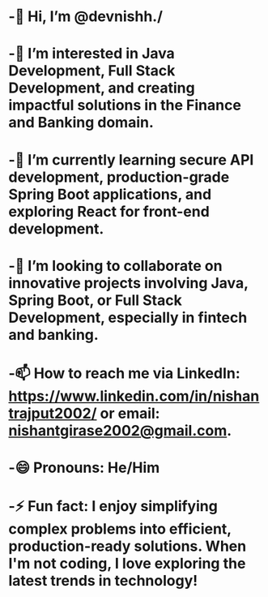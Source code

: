 # -👋 Hi, I’m @devnishh./
# -👀 I’m interested in Java Development, Full Stack Development, and creating impactful solutions in the Finance and Banking domain.
# -🌱 I’m currently learning secure API development, production-grade Spring Boot applications, and exploring React for front-end development.
# -💞️ I’m looking to collaborate on innovative projects involving Java, Spring Boot, or Full Stack Development, especially in fintech and banking.
# -📫 How to reach me via LinkedIn: https://www.linkedin.com/in/nishantrajput2002/ or email: nishantgirase2002@gmail.com.
# -😄 Pronouns: He/Him
# -⚡ Fun fact: I enjoy simplifying complex problems into efficient, production-ready solutions. When I'm not coding, I love exploring the latest trends in technology!

